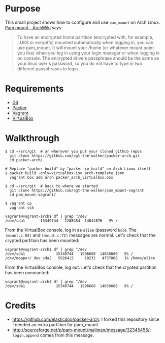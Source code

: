 # Purpose

This small project shows how to configure and use `pam_mount` on Arch Linux.
[Pam mount - ArchWiki](https://wiki.archlinux.org/index.php/pam_mount) says:

> To have an encrypted home partition (encrypted with, for example, LUKS or
> ecryptfs) mounted automatically when logging in, you can use pam\_mount. It
> will mount your /home (or whatever mount point you like) when you log in
> using your login manager or when logging in on console. The encrypted drive's
> passphrase should be the same as your linux user's password, so you do not
> have to type in two different passphrases to login. 

# Requirements

* [Git](http://git-scm.com/)
* [Packer](https://www.packer.io/)
* [Vagrant](https://www.vagrantup.com/)
* [VirtualBox](https://www.virtualbox.org/)

# Walkthrough

    $ cd ~/src/git  # or wherever you put your cloned github repos
      git clone https://github.com/agt-the-walker/packer-arch.git
      cd packer-arch/

    # Replace "packer build" by "packer-io build" on Arch Linux itself
    $ packer build -only=virtualbox-iso arch-template.json
      vagrant box add arch packer_arch_virtualbox.box

    $ cd ~/src/git  # back to where we started
      git clone https://github.com/agt-the-walker/pam_mount-vagrant
      cd pam_mount-vagrant/

    $ vagrant up
      vagrant ssh

    vagrant@vagrant-arch$ df | grep ^/dev
    /dev/sda1       15349744   1288484  14044876   9% /

From the VirtualBox console, log in as `alice` (password `bob`). The
`(mount.c:68)` and `(mount.c:72)` messages are normal. Let's check that the
crypted partition has been mounted:

    vagrant@vagrant-arch$ df | grep ^/dev
    /dev/sda1              15349744   1296680  14036680   9% /
    /dev/mapper/_dev_sda2   5026412     10232   4737808   1% /home/alice

From the VirtualBox console, log out. Let's check that the crypted partition
has been unmounted:

    vagrant@vagrant-arch$ df | grep ^/dev
    /dev/sda1              15349744   1296680  14036680   9% /

# Credits

* https://github.com/elasticdog/packer-arch: I forked this repository since
  I needed an extra partition for pam\_mount
* http://sourceforge.net/p/pam-mount/mailman/message/32345455/:
  `login.append` comes from this message.
